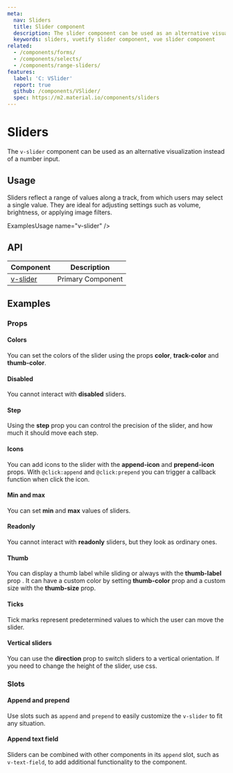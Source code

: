 ```yaml
---
meta:
  nav: Sliders
  title: Slider component
  description: The slider component can be used as an alternative visualization instead of a number input.
  keywords: sliders, vuetify slider component, vue slider component
related:
  - /components/forms/
  - /components/selects/
  - /components/range-sliders/
features:
  label: 'C: VSlider'
  report: true
  github: /components/VSlider/
  spec: https://m2.material.io/components/sliders
---
```


# Sliders

The `v-slider` component can be used as an alternative visualization instead of a number input.

<PageFeatures />

## Usage

Sliders reflect a range of values along a track, from which users may select a single value. They are ideal for adjusting settings such as volume, brightness, or applying image filters.

ExamplesUsage name="v-slider" />

<PromotedEntry />

## API

| Component | Description |
| - | - |
| [v-slider](/api/v-slider/) | Primary Component |

<ApiInline hide-links />

## Examples

### Props

#### Colors

You can set the colors of the slider using the props **color**, **track-color** and **thumb-color**.

<ExamplesExample file="v-slider/prop-colors" />

#### Disabled

You cannot interact with **disabled** sliders.

<ExamplesExample file="v-slider/prop-disabled" />

#### Step

Using the **step** prop you can control the precision of the slider, and how much it should move each step.

<ExamplesExample file="v-slider/prop-step" />

#### Icons

You can add icons to the slider with the **append-icon** and **prepend-icon** props. With `@click:append` and `@click:prepend` you can trigger a callback function when click the icon.

<ExamplesExample file="v-slider/prop-icons" />

#### Min and max

You can set **min** and **max** values of sliders.

<ExamplesExample file="v-slider/prop-min-and-max" />

#### Readonly

You cannot interact with **readonly** sliders, but they look as ordinary ones.

<ExamplesExample file="v-slider/prop-readonly" />

#### Thumb

You can display a thumb label while sliding or always with the **thumb-label** prop . It can have a custom color by setting **thumb-color** prop and a custom size with the **thumb-size** prop.

<ExamplesExample file="v-slider/prop-thumb" />

#### Ticks

Tick marks represent predetermined values to which the user can move the slider.

<ExamplesExample file="v-slider/prop-ticks" />

<!-- #### Validation

Vuetify includes simple validation through the **rules** prop. The prop accepts a mixed array of types `function`, `boolean` and `string`. When the input value changes, each element in the array will be validated. Functions pass the current v-model as an argument and must return either `true` / `false` or a `string` containing an error message.

<ExamplesExample file="v-slider/prop-validation" /> -->

#### Vertical sliders

You can use the **direction** prop to switch sliders to a vertical orientation. If you need to change the height of the slider, use css.

<ExamplesExample file="v-slider/prop-vertical" />

### Slots

#### Append and prepend

Use slots such as `append` and `prepend` to easily customize the `v-slider` to fit any situation.

<ExamplesExample file="v-slider/slot-append-and-prepend" />

#### Append text field

Sliders can be combined with other components in its `append` slot, such as `v-text-field`, to add additional functionality to the component.

<ExamplesExample file="v-slider/slot-append-text-field" />
